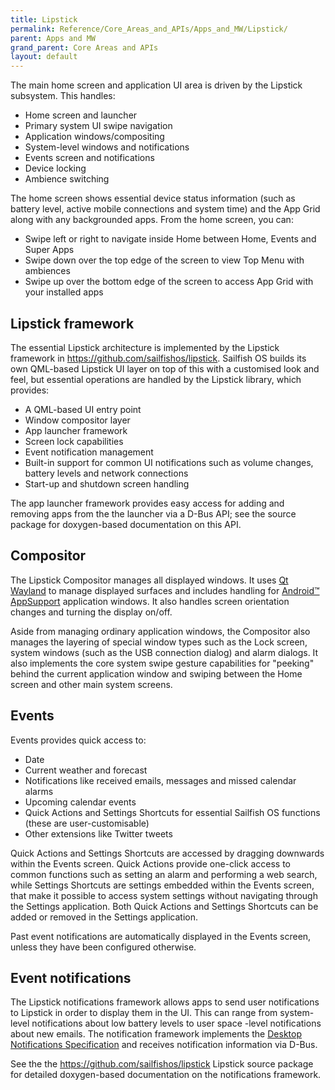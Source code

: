 ```yaml
---
title: Lipstick
permalink: Reference/Core_Areas_and_APIs/Apps_and_MW/Lipstick/
parent: Apps and MW
grand_parent: Core Areas and APIs
layout: default
---
```


The main home screen and application UI area is driven by the Lipstick subsystem. This handles:

  - Home screen and launcher
  - Primary system UI swipe navigation
  - Application windows/compositing
  - System-level windows and notifications
  - Events screen and notifications
  - Device locking
  - Ambience switching

The home screen shows essential device status information (such as battery level, active mobile connections and system time) and the App Grid along with any backgrounded apps. From the home screen, you can:

  - Swipe left or right to navigate inside Home between Home, Events and Super Apps
  - Swipe down over the top edge of the screen to view Top Menu with ambiences
  - Swipe up over the bottom edge of the screen to access App Grid with your installed apps

## Lipstick framework

The essential Lipstick architecture is implemented by the Lipstick framework in <https://github.com/sailfishos/lipstick>. Sailfish OS builds its own QML-based Lipstick UI layer on top of this with a customised look and feel, but essential operations are handled by the Lipstick library, which provides:

  - A QML-based UI entry point
  - Window compositor layer
  - App launcher framework
  - Screen lock capabilities
  - Event notification management
  - Built-in support for common UI notifications such as volume changes, battery levels and network connections
  - Start-up and shutdown screen handling

The app launcher framework provides easy access for adding and removing apps from the the launcher via a D-Bus API; see the source package for doxygen-based documentation on this API.

## Compositor

The Lipstick Compositor manages all displayed windows. It uses [Qt Wayland](https://wiki.qt.io/QtWayland) to manage displayed surfaces and includes handling for [Android™ AppSupport](/AppSupport "brokenlink") application windows. It also handles screen orientation changes and turning the display on/off.

Aside from managing ordinary application windows, the Compositor also manages the layering of special window types such as the Lock screen, system windows (such as the USB connection dialog) and alarm dialogs. It also implements the core system swipe gesture capabilities for "peeking" behind the current application window and swiping between the Home screen and other main system screens.

## Events

Events provides quick access to:

  - Date
  - Current weather and forecast
  - Notifications like received emails, messages and missed calendar alarms
  - Upcoming calendar events
  - Quick Actions and Settings Shortcuts for essential Sailfish OS functions (these are user-customisable)
  - Other extensions like Twitter tweets

Quick Actions and Settings Shortcuts are accessed by dragging downwards within the Events screen. Quick Actions provide one-click access to common functions such as setting an alarm and performing a web search, while Settings Shortcuts are settings embedded within the Events screen, that make it possible to access system settings without navigating through the Settings application. Both Quick Actions and Settings Shortcuts can be added or removed in the Settings application.

Past event notifications are automatically displayed in the Events screen, unless they have been configured otherwise.

## Event notifications

The Lipstick notifications framework allows apps to send user notifications to Lipstick in order to display them in the UI. This can range from system-level notifications about low battery levels to user space -level notifications about new emails. The notification framework implements the [Desktop Notifications Specification](https://people.gnome.org/~mccann/docs/notification-spec/notification-spec-latest.html) and receives notification information via D-Bus.

See the the <https://github.com/sailfishos/lipstick> Lipstick source package for detailed doxygen-based documentation on the notifications framework.
